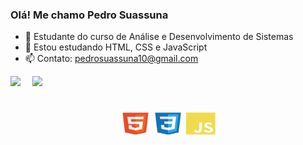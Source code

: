 ### Olá! Me chamo Pedro Suassuna 

- 🔭 Estudante do curso de Análise e Desenvolvimento de Sistemas
- 🌱 Estou estudando HTML, CSS e JavaScript
- 📫 Contato: pedrosuassuna10@gmail.com

<div>
  <a href="https://github.com/pedrosuassuna"></a>
  <img style="margin-right: 15px" height="160em" src="https://github-readme-stats.vercel.app/api?username=pedrosuassuna&show_icons=true&theme=jolly&include_all_commits=true&count_private=true"/>
  <img height="160em" src="https://github-readme-stats.vercel.app/api/top-langs/?username=pedrosuassuna&layout=compact&langs_count=16&theme=jolly"/>
</div>

#

<div style="display: inline_block><br>
  <img title="HTML5" align="center" alt="HTML" height="36" width="48" src="https://raw.githubusercontent.com/devicons/devicon/master/icons/html5/html5-original.svg">
  <img title="HTML5" align="center" alt="HTML" height="36" width="48" src="https://raw.githubusercontent.com/devicons/devicon/master/icons/html5/html5-original.svg">
  <img title="CSS3" align="center" alt="CSS" height="36" width="48" src="https://raw.githubusercontent.com/devicons/devicon/master/icons/css3/css3-original.svg">
  <img title="JavaScript" align="center" alt="JavaScript" height="36" width="48" src="https://raw.githubusercontent.com/devicons/devicon/master/icons/javascript/javascript-plain.svg">
  

##
